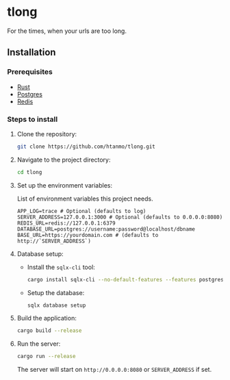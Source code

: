 # tlong

For the times, when your urls are too long.

## Installation

### Prerequisites

- [Rust](https://www.rust-lang.org/)
- [Postgres](https://www.postgresql.org/)
- [Redis](https://redis.io/)

### Steps to install

1. Clone the repository:

    ```sh
    git clone https://github.com/htanmo/tlong.git
    ```

2. Navigate to the project directory:

    ```sh
    cd tlong
    ```

3. Set up the environment variables:

    List of environment variables this project needs.
    ```dotenv
    APP_LOG=trace # Optional (defaults to log)
    SERVER_ADDRESS=127.0.0.1:3000 # Optional (defaults to 0.0.0.0:8080)
    REDIS_URL=redis://127.0.0.1:6379
    DATABASE_URL=postgres://username:password@localhost/dbname
    BASE_URL=https://yourdomain.com # (defaults to http://`SERVER_ADDRESS`)
    ```

4. Database setup:

    - Install the `sqlx-cli` tool:
        ```sh
        cargo install sqlx-cli --no-default-features --features postgres
        ```
    
    - Setup the database:
        ```sh
        sqlx database setup
        ```

5. Build the application:

    ```sh
    cargo build --release
    ```

6. Run the server:

    ```sh
    cargo run --release
    ```

    The server will start on `http://0.0.0.0:8080` or `SERVER_ADDRESS` if set.
